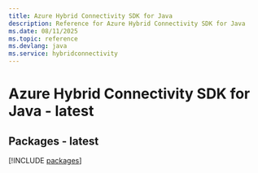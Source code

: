 ```yaml
---
title: Azure Hybrid Connectivity SDK for Java
description: Reference for Azure Hybrid Connectivity SDK for Java
ms.date: 08/11/2025
ms.topic: reference
ms.devlang: java
ms.service: hybridconnectivity
---
```

# Azure Hybrid Connectivity SDK for Java - latest
## Packages - latest
[!INCLUDE [packages](hybrid-connectivity-index.md)]